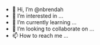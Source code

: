 - 👋 Hi, I’m @nbrendah
- 👀 I’m interested in ...
- 🌱 I’m currently learning ...
- 💞️ I’m looking to collaborate on ...
- 📫 How to reach me ...

<!---
nbrendah/nbrendah is a ✨ special ✨ repository because its `README.md` (this file) appears on your GitHub profile.
You can click the Preview link to take a look at your changes.
--->
